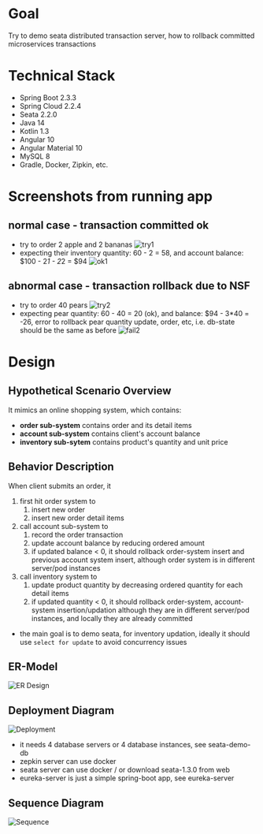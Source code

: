 # Goal
Try to demo seata distributed transaction server, how to rollback committed microservices transactions
# Technical Stack
* Spring Boot 2.3.3
* Spring Cloud 2.2.4
* Seata 2.2.0
* Java 14 
* Kotlin 1.3
* Angular 10
* Angular Material 10
* MySQL 8
* Gradle, Docker, Zipkin, etc. 
# Screenshots from running app
## normal case - transaction committed ok
* try to order 2 apple and 2 bananas
![try1](docs/images/s01-try-to-buy-2-apple-2-banana.png)
* expecting their inventory quantity: 60 - 2 = 58, and account balance: $100 - 2*1 - 2*2 = $94
![ok1](docs/images/s02-suceed-buy-2-apple-2-banana.png)
## abnormal case - transaction rollback due to NSF
* try to order 40 pears
![try2](docs/images/s03-try-to-buy-40-pears.png)
* expecting pear quantity: 60 - 40 = 20 (ok), and balance: $94 - 3*40 = -26, error to rollback pear quantity update, order, etc, i.e. db-state should be the same as before
![fail2](docs/images/s04-fail-to-buy-40-pear-due-to-nsf.png)

# Design
## Hypothetical Scenario Overview
It mimics an online shopping system, which contains:
* __order sub-system__ contains order and its detail items
* __account sub-system__ contains client's account balance
* __inventory sub-sytem__ contains product's quantity and unit price
## Behavior Description
When client submits an order, it 
1. first hit order system to
    1. insert new order
    1. insert new order detail items
1. call account sub-system to
    1. record the order transaction
    1. update account balance by reducing ordered amount
    1. if updated balance < 0, it should rollback order-system insert and previous account system insert, 
    although order system is in different server/pod instances
1. call inventory system to
    1. update product quantity by decreasing ordered quantity for each detail items
    1. if updated quantity < 0, it should rollback order-system, account-system insertion/updation although
    they are in different server/pod instances, and locally they are already committed
* the main goal is to demo seata, for inventory updation, ideally it should use <code>select for update</code> to avoid concurrency issues
## ER-Model
![ER Design](docs/images/structure.png)
## Deployment Diagram
![Deployment](docs/images/deployment.png)
* it needs 4 database servers or 4 database instances, see seata-demo-db
* zepkin server can use docker
* seata server can use docker / or download seata-1.3.0 from web
* eureka-server is just a simple spring-boot app, see eureka-server
## Sequence Diagram
![Sequence](docs/images/new-order-sequence.png)

